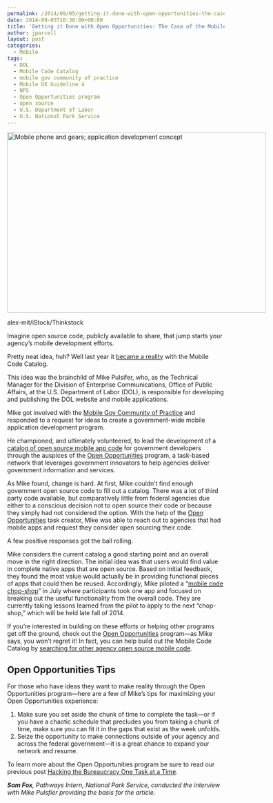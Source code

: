 ```yaml
---
permalink: /2014/09/05/getting-it-done-with-open-opportunities-the-case-of-the-mobile-code-catalog/
date: 2014-09-05T10:30:00+00:00
title: 'Getting it Done with Open Opportunities: The Case of the Mobile Code Catalog'
author: jparcell
layout: post
categories:
  - Mobile
tags:
  - DOL
  - Mobile Code Catalog
  - mobile gov community of practice
  - Mobile UX Guideline 4
  - NPS
  - Open Opportunities program
  - open source
  - U.S. Department of Labor
  - U.S. National Park Service
---
```


<div id="attachment_201832" style="width: 610px" class="wp-caption aligncenter">
  <img class="size-full wp-image-201832" src="https://s3.amazonaws.com/sitesusa/wp-content/uploads/sites/212/2014/09/600-x-418-Mobile-phone-and-gears-Application-development-concept-alex-mit-iStock-Thinkstock-453629635.jpg" alt="Mobile phone and gears; application development concept" width="600" height="418" />
  
  <p class="wp-caption-text">
    alex-mit/iStock/Thinkstock
  </p>
</div>

Imagine open source code, publicly available to share, that jump starts your agency’s mobile development efforts.

Pretty neat idea, huh? Well last year it [became a reality](https://www.digitalgov.gov/2013/05/13/federal-mobile-code-sharing-catalog-is-here/ "Federal Mobile Code Sharing Catalog Is Here") with the Mobile Code Catalog.

This idea was the brainchild of Mike Pulsifer, who, as the Technical Manager for the Division of Enterprise Communications, Office of Public Affairs, at the U.S. Department of Labor (DOL), is responsible for developing and publishing the DOL website and mobile applications.

Mike got involved with the [Mobile Gov Community of Practice](https://www.digitalgov.gov/communities/mobile/ "Mobile") and responded to a request for ideas to create a government-wide mobile application development program.

He championed, and ultimately volunteered, to lead the development of a [catalog of open source mobile app code](https://www.digitalgov.gov/2013/05/13/federal-mobile-code-sharing-catalog-is-here/ "Federal Mobile Code Sharing Catalog Is Here") for government developers through the auspices of the [Open Opportunities](https://openopps.digitalgov.gov/) program, a task-based network that leverages government innovators to help agencies deliver government information and services.

As Mike found, change is hard. At first, Mike couldn’t find enough government open source code to fill out a catalog. There was a lot of third party code available, but comparatively little from federal agencies due either to a conscious decision not to open source their code or because they simply had not considered the option. With the help of the [Open Opportunities](https://openopps.digitalgov.gov/) task creator, Mike was able to reach out to agencies that had mobile apps and request they consider open sourcing their code.

A few positive responses got the ball rolling.

Mike considers the current catalog a good starting point and an overall move in the right direction. The initial idea was that users would find value in complete native apps that are open source. Based on initial feedback, they found the most value would actually be in providing functional pieces of apps that could then be reused. Accordingly, Mike piloted a “[mobile code chop-shop](https://www.digitalgov.gov/2014/07/21/mobile-gov-code-chop-shop-help-department-of-labor-share-their-app-functionality-gov-wide/ "Mobile Gov Code Chop Shop: Help Department of Labor Share Their App Functionality Gov-wide")” in July where participants took one app and focused on breaking out the useful functionality from the overall code. They are currently taking lessons learned from the pilot to apply to the next “chop-shop,” which will be held late fall of 2014.

If you’re interested in building on these efforts or helping other programs get off the ground, check out the [Open Opportunities](https://openopps.digitalgov.gov/) program—as Mike says, you won’t regret it! In fact, you can help build out the Mobile Code Catalog by [searching for other agency open source mobile code](https://openopps.digitalgov.gov/tasks/19).

## Open Opportunities Tips

For those who have ideas they want to make reality through the Open Opportunities program—here are a few of Mike’s tips for maximizing your Open Opportunities experience:

  1. Make sure you set aside the chunk of time to complete the task—or if you have a chaotic schedule that precludes you from taking a chunk of time, make sure you can fit it in the gaps that exist as the week unfolds.
  2. Seize the opportunity to make connections outside of your agency and across the federal government—it is a great chance to expand your network and resume.

To learn more about the Open Opportunities program be sure to read our previous post [Hacking the Bureaucracy One Task at a Time](https://www.digitalgov.gov/2014/06/23/hacking-the-bureaucracy-one-task-at-a-time/ "Hacking the Bureaucracy One Task at a Time").

<div class="hdivider">
</div>

_**Sam Fox**, Pathways Intern, National Park Service, conducted the interview with Mike Pulsfier providing the basis for the article._